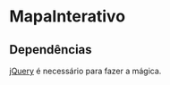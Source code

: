 MapaInterativo
==============

## Dependências

[jQuery](https://github.com/jquery/jquery) é necessário para fazer a mágica.
